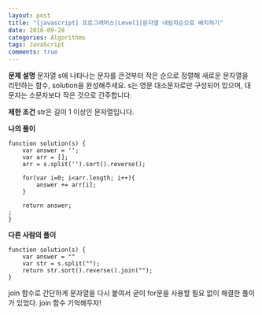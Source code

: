 ```yaml
---
layout: post
title: "[javascript] 프로그래머스|Level1|문자열 내림차순으로 배치하기"
date: 2018-09-28
categories: Algorithms
tags: JavaScript
comments: true
---
```

**문제 설명**
문자열 s에 나타나는 문자를 큰것부터 작은 순으로 정렬해 새로운 문자열을 리턴하는 함수, solution을 완성해주세요.
s는 영문 대소문자로만 구성되어 있으며, 대문자는 소문자보다 작은 것으로 간주합니다.

**제한 조건**
str은 길이 1 이상인 문자열입니다.

**나의 풀이**
~~~
function solution(s) {
    var answer = '';
    var arr = [];
    arr = s.split('').sort().reverse();

    for(var i=0; i<arr.length; i++){
        answer += arr[i];
    }

    return answer;
;
}
~~~

**다른 사람의 풀이**
~~~
function solution(s) {
    var answer = ""
    var str = s.split("");
    return str.sort().reverse().join("");
}
~~~
join 함수로 간단하게 문자열을 다시 붙여서 굳이 for문을 사용할 필요 없이 해결한 풀이가 있었다. join 함수 기억해두자!
